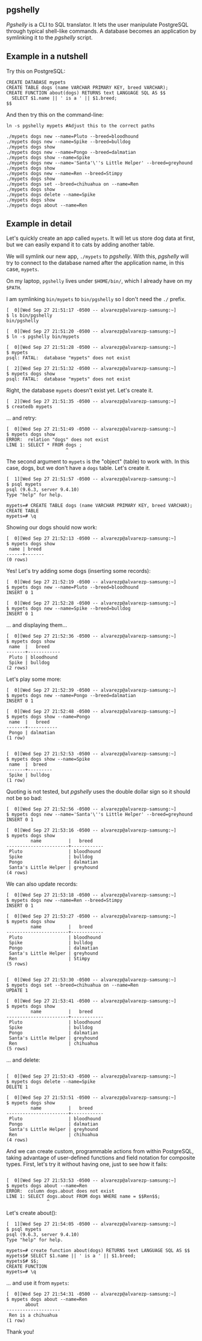 pgshelly
--------

*Pgshelly* is a CLI to SQL translator. It lets the user manipulate
PostgreSQL through typical shell-like commands. A database becomes
an application by symlinking it to the *pgshelly* script.

## Example in a nutshell

Try this on PostgreSQL:
```
CREATE DATABASE mypets
CREATE TABLE dogs (name VARCHAR PRIMARY KEY, breed VARCHAR);
CREATE FUNCTION about(dogs) RETURNS text LANGUAGE SQL AS $$
  SELECT $1.name || ' is a ' || $1.breed;
$$
```
And then try this on the command-line:
```
ln -s pgshelly mypets #Adjust this to the correct paths

./mypets dogs new --name=Pluto --breed=bloodhound
./mypets dogs new --name=Spike --breed=bulldog
./mypets dogs show
./mypets dogs new --name=Pongo --breed=dalmatian
./mypets dogs show --name=Spike
./mypets dogs new --name='Santa'\''s Little Helper' --breed=greyhound
./mypets dogs show
./mypets dogs new --name=Ren --breed=Stimpy
./mypets dogs show
./mypets dogs set --breed=chihuahua on --name=Ren
./mypets dogs show
./mypets dogs delete --name=Spike
./mypets dogs show
./mypets dogs about --name=Ren
```
## Example in detail

Let's quickly create an app called `mypets`. It will let us
store dog data at first, but we can easily expand it to cats by
adding another table.

We will symlink our new app, `./mypets` to *pgshelly*. With this,
*pgshelly* will try to connect to the database named after the
application name, in this case, `mypets`.

On my laptop, `pgshelly` lives under `$HOME/bin/`, which I already
have on my `$PATH`.

I am symlinking `bin/mypets` to `bin/pgshelly` so I don't need
the `./` prefix.

```
[  0][Wed Sep 27 21:51:17 -0500 -- alvarezp@alvarezp-samsung:~]
$ ls bin/pgshelly
bin/pgshelly

[  0][Wed Sep 27 21:51:20 -0500 -- alvarezp@alvarezp-samsung:~]
$ ln -s pgshelly bin/mypets

[  0][Wed Sep 27 21:51:28 -0500 -- alvarezp@alvarezp-samsung:~]
$ mypets
psql: FATAL:  database "mypets" does not exist

[  2][Wed Sep 27 21:51:32 -0500 -- alvarezp@alvarezp-samsung:~]
$ mypets dogs show
psql: FATAL:  database "mypets" does not exist

```
Right, the database `mypets` doesn't exist yet. Let's create it.

```
[  2][Wed Sep 27 21:51:35 -0500 -- alvarezp@alvarezp-samsung:~]
$ createdb mypets
```

... and retry:

```
[  0][Wed Sep 27 21:51:49 -0500 -- alvarezp@alvarezp-samsung:~]
$ mypets dogs show
ERROR:  relation "dogs" does not exist
LINE 1: SELECT * FROM dogs ;
                      ^
```
The second argument to `mypets` is the "object" (table) to work with.
In this case, dogs, but we don't have a `dogs` table. Let's create it.

```
[  1][Wed Sep 27 21:51:57 -0500 -- alvarezp@alvarezp-samsung:~]
$ psql mypets
psql (9.6.3, server 9.4.10)
Type "help" for help.

mypets=# CREATE TABLE dogs (name VARCHAR PRIMARY KEY, breed VARCHAR);
CREATE TABLE
mypets=# \q
```
Showing our dogs should now work:
```
[  0][Wed Sep 27 21:52:13 -0500 -- alvarezp@alvarezp-samsung:~]
$ mypets dogs show
 name | breed 
------+-------
(0 rows)

```
Yes! Let's try adding some dogs (inserting some records):

```
[  0][Wed Sep 27 21:52:19 -0500 -- alvarezp@alvarezp-samsung:~]
$ mypets dogs new --name=Pluto --breed=bloodhound
INSERT 0 1

[  0][Wed Sep 27 21:52:28 -0500 -- alvarezp@alvarezp-samsung:~]
$ mypets dogs new --name=Spike --breed=bulldog
INSERT 0 1

```
... and displaying them...

```
[  0][Wed Sep 27 21:52:36 -0500 -- alvarezp@alvarezp-samsung:~]
$ mypets dogs show
 name  |   breed    
-------+------------
 Pluto | bloodhound
 Spike | bulldog
(2 rows)
```
Let's play some more:
```
[  0][Wed Sep 27 21:52:39 -0500 -- alvarezp@alvarezp-samsung:~]
$ mypets dogs new --name=Pongo --breed=dalmatian
INSERT 0 1

[  0][Wed Sep 27 21:52:48 -0500 -- alvarezp@alvarezp-samsung:~]
$ mypets dogs show --name=Pongo
 name  |   breed   
-------+-----------
 Pongo | dalmatian
(1 row)


[  0][Wed Sep 27 21:52:53 -0500 -- alvarezp@alvarezp-samsung:~]
$ mypets dogs show --name=Spike
 name  |  breed  
-------+---------
 Spike | bulldog
(1 row)

```
Quoting is not tested, but *pgshelly* uses the double dollar sign so
it should not be so bad:

```
[  0][Wed Sep 27 21:52:56 -0500 -- alvarezp@alvarezp-samsung:~]
$ mypets dogs new --name='Santa'\''s Little Helper' --breed=greyhound
INSERT 0 1

[  0][Wed Sep 27 21:53:16 -0500 -- alvarezp@alvarezp-samsung:~]
$ mypets dogs show
         name          |   breed    
-----------------------+------------
 Pluto                 | bloodhound
 Spike                 | bulldog
 Pongo                 | dalmatian
 Santa's Little Helper | greyhound
(4 rows)

```
We can also update records:

```
[  0][Wed Sep 27 21:53:18 -0500 -- alvarezp@alvarezp-samsung:~]
$ mypets dogs new --name=Ren --breed=Stimpy
INSERT 0 1

[  0][Wed Sep 27 21:53:27 -0500 -- alvarezp@alvarezp-samsung:~]
$ mypets dogs show
         name          |   breed    
-----------------------+------------
 Pluto                 | bloodhound
 Spike                 | bulldog
 Pongo                 | dalmatian
 Santa's Little Helper | greyhound
 Ren                   | Stimpy
(5 rows)


[  0][Wed Sep 27 21:53:30 -0500 -- alvarezp@alvarezp-samsung:~]
$ mypets dogs set --breed=chihuahua on --name=Ren
UPDATE 1

[  0][Wed Sep 27 21:53:41 -0500 -- alvarezp@alvarezp-samsung:~]
$ mypets dogs show
         name          |   breed    
-----------------------+------------
 Pluto                 | bloodhound
 Spike                 | bulldog
 Pongo                 | dalmatian
 Santa's Little Helper | greyhound
 Ren                   | chihuahua
(5 rows)

```
... and delete:

```

[  0][Wed Sep 27 21:53:43 -0500 -- alvarezp@alvarezp-samsung:~]
$ mypets dogs delete --name=Spike
DELETE 1

[  0][Wed Sep 27 21:53:51 -0500 -- alvarezp@alvarezp-samsung:~]
$ mypets dogs show
         name          |   breed    
-----------------------+------------
 Pluto                 | bloodhound
 Pongo                 | dalmatian
 Santa's Little Helper | greyhound
 Ren                   | chihuahua
(4 rows)

```
And we can create custom, programmable actions from within PostgreSQL,
taking advantage of user-defined functions and field notation for
composite types. First, let's try it without having one, just to see
how it fails:
```

[  0][Wed Sep 27 21:53:53 -0500 -- alvarezp@alvarezp-samsung:~]
$ mypets dogs about --name=Ren
ERROR:  column dogs.about does not exist
LINE 1: SELECT dogs.about FROM dogs WHERE name = $$Ren$$;
               ^
```
Let's create about():
```
[  1][Wed Sep 27 21:54:05 -0500 -- alvarezp@alvarezp-samsung:~]
$ psql mypets
psql (9.6.3, server 9.4.10)
Type "help" for help.

mypets=# create function about(dogs) RETURNS text LANGUAGE SQL AS $$
mypets$# SELECT $1.name || ' is a ' || $1.breed;
mypets$# $$;
CREATE FUNCTION
mypets=# \q
```
... and use it from `mypets`:
```
[  0][Wed Sep 27 21:54:31 -0500 -- alvarezp@alvarezp-samsung:~]
$ mypets dogs about --name=Ren
       about        
--------------------
 Ren is a chihuahua
(1 row)
```

Thank you!
